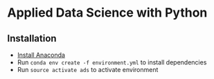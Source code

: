 # Applied Data Science with Python

## Installation
  - [Install Anaconda ](https://www.continuum.io/downloads)
  - Run ``conda env create -f environment.yml`` to install dependencies
  - Run ``source activate ads`` to activate environment
